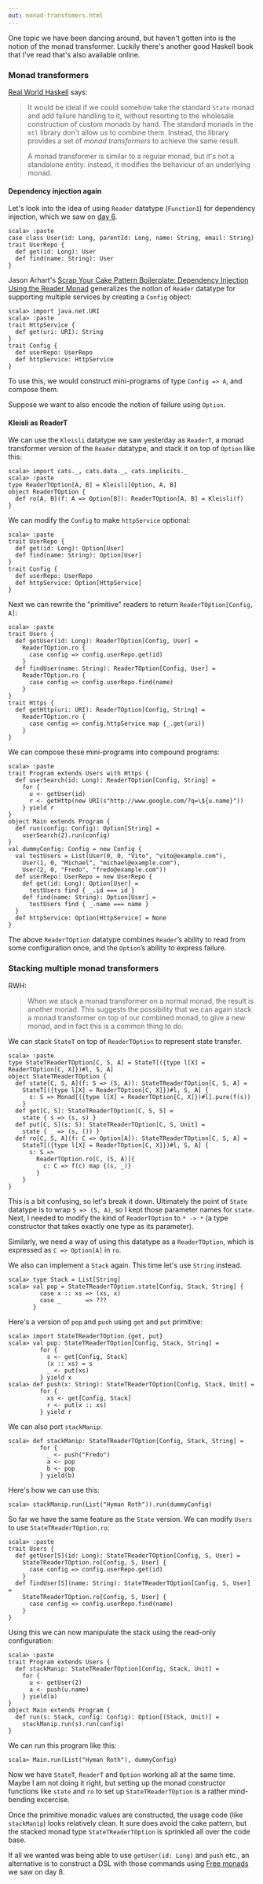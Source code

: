 ```yaml
---
out: monad-transfomers.html
---
```


  [mf]: http://book.realworldhaskell.org/read/monad-transformers.html
  [Reader]: Reader.html
  [sycpb]: http://blog.originate.com/blog/2013/10/21/reader-monad-for-dependency-injection/
  [Free-monads]: Free-monads.html

One topic we have been dancing around, but haven't gotten into is the notion of the monad transformer.
Luckily there's another good Haskell book that I've read that's also available online.

### Monad transformers

[Real World Haskell][mf] says:

> It would be ideal if we could somehow take the standard `State` monad and add failure handling to it, without resorting to the wholesale construction of custom monads by hand. The standard monads in the `mtl` library don't allow us to combine them. Instead, the library provides a set of *monad transformers* to achieve the same result.
>
> A monad transformer is similar to a regular monad, but it's not a standalone entity: instead, it modifies the behaviour of an underlying monad.

#### Dependency injection again

Let's look into the idea of using `Reader` datatype (`Function1`)
for dependency injection, which we saw on [day 6][Reader].

```console:new
scala> :paste
case class User(id: Long, parentId: Long, name: String, email: String)
trait UserRepo {
  def get(id: Long): User
  def find(name: String): User
}
```

Jason Arhart's [Scrap Your Cake Pattern Boilerplate: Dependency Injection Using the Reader Monad][sycpb] generalizes the notion of `Reader` datatype for supporting multiple services by creating a `Config` object:

```console
scala> import java.net.URI
scala> :paste
trait HttpService {
  def get(uri: URI): String
}
trait Config {
  def userRepo: UserRepo
  def httpService: HttpService
}
```

To use this, we would construct mini-programs of type `Config => A`, and compose them.

Suppose we want to also encode the notion of failure using `Option`.

#### Kleisli as ReaderT

We can use the `Kleisli` datatype we saw yesterday as `ReaderT`, a monad transformer version of the `Reader` datatype, and stack it on top of `Option` like this:

```console
scala> import cats._, cats.data._, cats.implicits._
scala> :paste
type ReaderTOption[A, B] = Kleisli[Option, A, B]
object ReaderTOption {
  def ro[A, B](f: A => Option[B]): ReaderTOption[A, B] = Kleisli(f)
}
```

We can modify the `Config` to make `httpService` optional:

```console
scala> :paste
trait UserRepo {
  def get(id: Long): Option[User]
  def find(name: String): Option[User]
}
trait Config {
  def userRepo: UserRepo
  def httpService: Option[HttpService]
}
```

Next we can rewrite the "primitive" readers to return `ReaderTOption[Config, A]`:

```console
scala> :paste
trait Users {
  def getUser(id: Long): ReaderTOption[Config, User] =
    ReaderTOption.ro {
      case config => config.userRepo.get(id)
    }
  def findUser(name: String): ReaderTOption[Config, User] =
    ReaderTOption.ro {
      case config => config.userRepo.find(name)
    }
}
trait Https {
  def getHttp(uri: URI): ReaderTOption[Config, String] =
    ReaderTOption.ro {
      case config => config.httpService map {_.get(uri)}
    }
}
```

We can compose these mini-programs into compound programs:

```console
scala> :paste
trait Program extends Users with Https {
  def userSearch(id: Long): ReaderTOption[Config, String] =
    for {
      u <- getUser(id)
      r <- getHttp(new URI(s"http://www.google.com/?q=\${u.name}"))
    } yield r
}
object Main extends Program {
  def run(config: Config): Option[String] =
    userSearch(2).run(config)
}
val dummyConfig: Config = new Config {
  val testUsers = List(User(0, 0, "Vito", "vito@example.com"),
    User(1, 0, "Michael", "michael@example.com"),
    User(2, 0, "Fredo", "fredo@example.com"))
  def userRepo: UserRepo = new UserRepo {
    def get(id: Long): Option[User] =
      testUsers find { _.id === id }
    def find(name: String): Option[User] =
      testUsers find { _.name === name }
  }
  def httpService: Option[HttpService] = None
}
```

The above `ReaderTOption` datatype combines `Reader`’s ability to read from some configuration once, and the `Option`’s ability to express failure.

### Stacking multiple monad transformers

RWH:

> When we stack a monad transformer on a normal monad, the result is another monad. This suggests the possibility that we can again stack a monad transformer on top of our combined monad, to give a new monad, and in fact this is a common thing to do.

We can stack `StateT` on top of `ReaderTOption` to represent state transfer.

```console
scala> :paste
type StateTReaderTOption[C, S, A] = StateT[({type l[X] = ReaderTOption[C, X]})#l, S, A]
object StateTReaderTOption {
  def state[C, S, A](f: S => (S, A)): StateTReaderTOption[C, S, A] =
    StateT[({type l[X] = ReaderTOption[C, X]})#l, S, A] {
      s: S => Monad[({type l[X] = ReaderTOption[C, X]})#l].pure(f(s))
    }
  def get[C, S]: StateTReaderTOption[C, S, S] =
    state { s => (s, s) }
  def put[C, S](s: S): StateTReaderTOption[C, S, Unit] =
    state { _ => (s, ()) }
  def ro[C, S, A](f: C => Option[A]): StateTReaderTOption[C, S, A] =
    StateT[({type l[X] = ReaderTOption[C, X]})#l, S, A] {
      s: S =>
        ReaderTOption.ro[C, (S, A)]{
          c: C => f(c) map {(s, _)}
        }
    }
}
```

This is a bit confusing, so let's break it down. Ultimately the point of `State` datatype is to wrap `S => (S, A)`, so I kept those parameter names for `state`. Next, I needed to modify the kind of `ReaderTOption` to `* -> *` (a type constructor that takes exactly one type as its parameter).

Similarly, we need a way of using this datatype as a `ReaderTOption`, which is expressed as `C => Option[A]` in `ro`.

We also can implement a `Stack` again. This time let's use `String` instead.

```console
scala> type Stack = List[String]
scala> val pop = StateTReaderTOption.state[Config, Stack, String] {
         case x :: xs => (xs, x)
         case _       => ???
       }
```

Here's a version of `pop` and `push` using `get` and `put` primitive:

```console
scala> import StateTReaderTOption.{get, put}
scala> val pop: StateTReaderTOption[Config, Stack, String] =
         for {
           s <- get[Config, Stack]
           (x :: xs) = s
           _ <- put(xs)
         } yield x
scala> def push(x: String): StateTReaderTOption[Config, Stack, Unit] =
         for {
           xs <- get[Config, Stack]
           r <- put(x :: xs)
         } yield r
```

We can also port `stackManip`:

```console
scala> def stackManip: StateTReaderTOption[Config, Stack, String] =
         for {
           _ <- push("Fredo")
           a <- pop
           b <- pop
         } yield(b)
```

Here's how we can use this:

```console
scala> stackManip.run(List("Hyman Roth")).run(dummyConfig)
```

So far we have the same feature as the `State` version.
We can modify `Users` to use `StateTReaderTOption.ro`:

```console
scala> :paste
trait Users {
  def getUser[S](id: Long): StateTReaderTOption[Config, S, User] =
    StateTReaderTOption.ro[Config, S, User] {
      case config => config.userRepo.get(id)
    }
  def findUser[S](name: String): StateTReaderTOption[Config, S, User] =
    StateTReaderTOption.ro[Config, S, User] {
      case config => config.userRepo.find(name)
    }
}
```

Using this we can now manipulate the stack using the read-only configuration:

```console
scala> :paste
trait Program extends Users {
  def stackManip: StateTReaderTOption[Config, Stack, Unit] =
    for {
      u <- getUser(2)
      a <- push(u.name)
    } yield(a)
}
object Main extends Program {
  def run(s: Stack, config: Config): Option[(Stack, Unit)] =
    stackManip.run(s).run(config)
}
```

We can run this program like this:

```console
scala> Main.run(List("Hyman Roth"), dummyConfig)
```

Now we have `StateT`, `ReaderT` and `Option` working all at the same time.
Maybe I am not doing it right, but setting up the monad constructor functions like `state` and `ro` to set up `StateTReaderTOption` is a rather mind-bending excercise.

Once the primitive monadic values are constructed, the usage code (like `stackManip`) looks relatively clean.
It sure does avoid the cake pattern, but the stacked monad type `StateTReaderTOption` is sprinkled all over the code base.

If all we wanted was being able to use `getUser(id: Long)` and `push` etc.,
an alternative is to construct a DSL with those commands using [Free monads][Free-monads] we saw on day 8.
